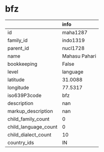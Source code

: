 # bfz
|                      | info          |
|:---------------------|:--------------|
| id                   | maha1287      |
| family_id            | indo1319      |
| parent_id            | nucl1728      |
| name                 | Mahasu Pahari |
| bookkeeping          | False         |
| level                | language      |
| latitude             | 31.0088       |
| longitude            | 77.5317       |
| iso639P3code         | bfz           |
| description          | nan           |
| markup_description   | nan           |
| child_family_count   | 0             |
| child_language_count | 0             |
| child_dialect_count  | 10            |
| country_ids          | IN            |